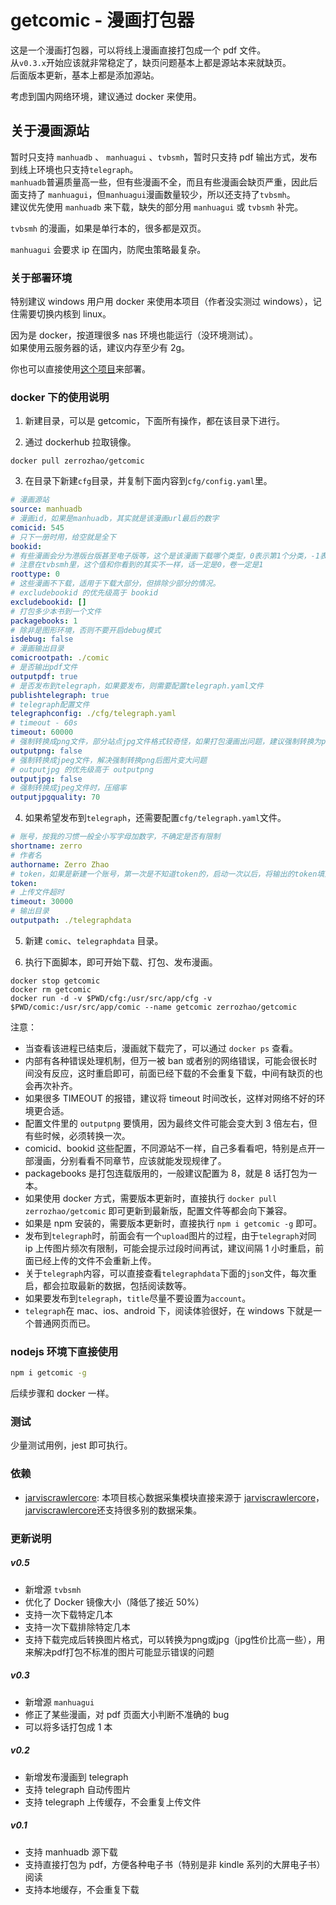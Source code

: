 # getcomic - 漫画打包器

这是一个漫画打包器，可以将线上漫画直接打包成一个 pdf 文件。  
从`v0.3.x`开始应该就非常稳定了，缺页问题基本上都是源站本来就缺页。  
后面版本更新，基本上都是添加源站。

考虑到国内网络环境，建议通过 docker 来使用。

## 关于漫画源站

暂时只支持 `manhuadb` 、 `manhuagui` 、`tvbsmh`，暂时只支持 pdf 输出方式，发布到线上环境也只支持`telegraph`。  
`manhuadb`普遍质量高一些，但有些漫画不全，而且有些漫画会缺页严重，因此后面支持了 `manhuagui`，但`manhuagui`漫画数量较少，所以还支持了`tvbsmh`。  
建议优先使用 `manhuadb` 来下载，缺失的部分用 `manhuagui` 或 `tvbsmh` 补完。

`tvbsmh` 的漫画，如果是单行本的，很多都是双页。

`manhuagui` 会要求 ip 在国内，防爬虫策略最复杂。

### 关于部署环境

特别建议 windows 用户用 docker 来使用本项目（作者没实测过 windows），记住需要切换内核到 linux。

因为是 docker，按道理很多 nas 环境也能运行（没环境测试）。  
如果使用云服务器的话，建议内存至少有 2g。

你也可以直接使用[这个项目](https://github.com/zhs007/dockerscripts/tree/master/getcomic)来部署。

### docker 下的使用说明

1. 新建目录，可以是 getcomic，下面所有操作，都在该目录下进行。

2. 通过 dockerhub 拉取镜像。

```
docker pull zerrozhao/getcomic
```

3. 在目录下新建`cfg`目录，并复制下面内容到`cfg/config.yaml`里。

```yaml
# 漫画源站
source: manhuadb
# 漫画id，如果是manhuadb，其实就是该漫画url最后的数字
comicid: 545
# 只下一册时用，给空就是全下
bookid:
# 有些漫画会分为港版台版甚至电子版等，这个是该漫画下载哪个类型，0表示第1个分类，-1表示全部下载。
# 注意在tvbsmh里，这个值和你看到的其实不一样，话一定是0，卷一定是1
roottype: 0
# 这些漫画不下载，适用于下载大部分，但排除少部分的情况。
# excludebookid 的优先级高于 bookid
excludebookid: []
# 打包多少本书到一个文件
packagebooks: 1
# 除非是图形环境，否则不要开启debug模式
isdebug: false
# 漫画输出目录
comicrootpath: ./comic
# 是否输出pdf文件
outputpdf: true
# 是否发布到telegraph，如果要发布，则需要配置telegraph.yaml文件
publishtelegraph: true
# telegraph配置文件
telegraphconfig: ./cfg/telegraph.yaml
# timeout - 60s
timeout: 60000
# 强制转换成png文件，部分站点jpg文件格式较奇怪，如果打包漫画出问题，建议强制转换为png下载。但强制转换png后，一般文件都会变大一些
outputpng: false
# 强制转换成jpeg文件，解决强制转换png后图片变大问题
# outputjpg 的优先级高于 outputpng
outputjpg: false
# 强制转换成jpeg文件时，压缩率
outputjpgquality: 70
```

4. 如果希望发布到`telegraph`，还需要配置`cfg/telegraph.yaml`文件。

```yaml
# 账号，按我的习惯一般全小写字母加数字，不确定是否有限制
shortname: zerro
# 作者名
authorname: Zerro Zhao
# token，如果是新建一个账号，第一次是不知道token的，启动一次以后，将输出的token填到这里
token:
# 上传文件超时
timeout: 30000
# 输出目录
outputpath: ./telegraphdata
```

5. 新建 `comic`、`telegraphdata` 目录。

6. 执行下面脚本，即可开始下载、打包、发布漫画。

```
docker stop getcomic
docker rm getcomic
docker run -d -v $PWD/cfg:/usr/src/app/cfg -v $PWD/comic:/usr/src/app/comic --name getcomic zerrozhao/getcomic
```

注意：

- 当查看该进程已结束后，漫画就下载完了，可以通过 `docker ps` 查看。
- 内部有各种错误处理机制，但万一被 ban 或者别的网络错误，可能会很长时间没有反应，这时重启即可，前面已经下载的不会重复下载，中间有缺页的也会再次补齐。
- 如果很多 TIMEOUT 的报错，建议将 timeout 时间改长，这样对网络不好的环境更合适。
- 配置文件里的 `outputpng` 要慎用，因为最终文件可能会变大到 3 倍左右，但有些时候，必须转换一次。
- comicid、bookid 这些配置，不同源站不一样，自己多看看吧，特别是点开一部漫画，分别看看不同章节，应该就能发现规律了。
- packagebooks 是打包连载版用的，一般建议配置为 8，就是 8 话打包为一本。
- 如果使用 docker 方式，需要版本更新时，直接执行 `docker pull zerrozhao/getcomic` 即可更新到最新版，配置文件等都会向下兼容。
- 如果是 npm 安装的，需要版本更新时，直接执行 `npm i getcomic -g` 即可。
- 发布到`telegraph`时，前面会有一个`upload`图片的过程，由于`telegraph`对同 ip 上传图片频次有限制，可能会提示过段时间再试，建议间隔 1 小时重启，前面已经上传的文件不会重新上传。
- 关于`telegraph`内容，可以直接查看`telegraphdata`下面的`json`文件，每次重启，都会拉取最新的数据，包括阅读数等。
- 如果要发布到`telegraph`，`title`尽量不要设置为`account`。
- `telegraph`在 mac、ios、android 下，阅读体验很好，在 windows 下就是一个普通网页而已。

### nodejs 环境下直接使用

```sh
npm i getcomic -g
```

后续步骤和 docker 一样。

### 测试

少量测试用例，jest 即可执行。

### 依赖

- [jarviscrawlercore](https://github.com/zhs007/jarviscrawlercore): 本项目核心数据采集模块直接来源于 [jarviscrawlercore](https://github.com/zhs007/jarviscrawlercore)，[jarviscrawlercore](https://github.com/zhs007/jarviscrawlercore)还支持很多别的数据采集。

### 更新说明

##### v0.5

- 新增源 `tvbsmh`
- 优化了 Docker 镜像大小（降低了接近 50%）
- 支持一次下载特定几本
- 支持一次下载排除特定几本
- 支持下载完成后转换图片格式，可以转换为png或jpg（jpg性价比高一些），用来解决pdf打包不标准的图片可能显示错误的问题

##### v0.3

- 新增源 `manhuagui`
- 修正了某些漫画，对 pdf 页面大小判断不准确的 bug
- 可以将多话打包成 1 本

##### v0.2

- 新增发布漫画到 telegraph
- 支持 telegraph 自动传图片
- 支持 telegraph 上传缓存，不会重复上传文件

##### v0.1

- 支持 manhuadb 源下载
- 支持直接打包为 pdf，方便各种电子书（特别是非 kindle 系列的大屏电子书）阅读
- 支持本地缓存，不会重复下载
